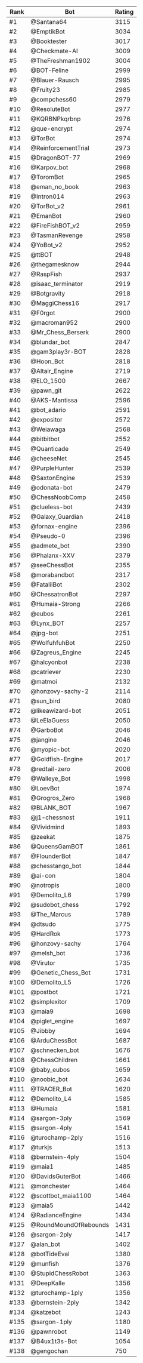 Rank|Bot|Rating
---|---|---
#1|@Santana64|3115
#2|@EmptikBot|3034
#3|@Booktester|3017
#4|@Checkmate-AI|3009
#5|@TheFreshman1902|3004
#6|@BOT-Feline|2999
#7|@Blauer-Rausch|2995
#8|@Fruity23|2985
#9|@compchess60|2979
#10|@ResoluteBot|2977
#11|@KQRBNPkqrbnp|2976
#12|@que-encrypt|2974
#13|@TorBot|2974
#14|@ReinforcementTrial|2973
#15|@DragonBOT-77|2969
#16|@Karpov_bot|2968
#17|@ToromBot|2965
#18|@eman_no_book|2963
#19|@Intron014|2963
#20|@TorBot_v2|2961
#21|@EmanBot|2960
#22|@FireFishBOT_v2|2959
#23|@TasmanRevenge|2958
#24|@YoBot_v2|2952
#25|@ttBOT|2948
#26|@thegamesknow|2944
#27|@RaspFish|2937
#28|@isaac_terminator|2919
#29|@Botgravity|2918
#30|@MaggiChess16|2917
#31|@F0rgot|2900
#32|@macroman952|2900
#33|@Mr_Chess_Berserk|2900
#34|@blundar_bot|2847
#35|@gam3play3r-BOT|2828
#36|@Hoon_Bot|2818
#37|@Altair_Engine|2719
#38|@ELO_1500|2667
#39|@pawn_git|2622
#40|@AKS-Mantissa|2596
#41|@bot_adario|2591
#42|@expositor|2572
#43|@Weiawaga|2568
#44|@bitbitbot|2552
#45|@Quanticade|2549
#46|@cheeseNet|2545
#47|@PurpleHunter|2539
#48|@SaxtonEngine|2539
#49|@odonata-bot|2479
#50|@ChessNoobComp|2458
#51|@clueless-bot|2439
#52|@Galaxy_Guardian|2418
#53|@fornax-engine|2396
#54|@Pseudo-0|2396
#55|@admete_bot|2390
#56|@Phalanx-XXV|2379
#57|@seeChessBot|2355
#58|@morabandbot|2317
#59|@FataliiBot|2302
#60|@ChessatronBot|2297
#61|@Humaia-Strong|2266
#62|@eubos|2261
#63|@Lynx_BOT|2257
#64|@jpg-bot|2251
#65|@WolfuhfuhBot|2250
#66|@Zagreus_Engine|2245
#67|@halcyonbot|2238
#68|@catriever|2230
#69|@matmoi|2132
#70|@honzovy-sachy-2|2114
#71|@sun_bird|2080
#72|@likeawizard-bot|2051
#73|@LeElaGuess|2050
#74|@GarboBot|2046
#75|@jangine|2046
#76|@myopic-bot|2020
#77|@Goldfish-Engine|2017
#78|@redtail-zero|2006
#79|@Walleye_Bot|1998
#80|@LoevBot|1974
#81|@Grogros_Zero|1968
#82|@BLANK_BOT|1967
#83|@j1-chessnost|1911
#84|@Vividmind|1893
#85|@zeekat|1875
#86|@QueensGamBOT|1861
#87|@FlounderBot|1847
#88|@chesstango_bot|1844
#89|@ai-con|1804
#90|@notropis|1800
#91|@Demolito_L6|1799
#92|@sudobot_chess|1792
#93|@The_Marcus|1789
#94|@dtsudo|1775
#95|@HardRok|1773
#96|@honzovy-sachy|1764
#97|@melsh_bot|1736
#98|@Virutor|1735
#99|@Genetic_Chess_Bot|1731
#100|@Demolito_L5|1726
#101|@postbot|1721
#102|@simplexitor|1709
#103|@maia9|1698
#104|@piglet_engine|1697
#105|@Jibbby|1694
#106|@ArduChessBot|1687
#107|@schnecken_bot|1676
#108|@ChessChildren|1661
#109|@baby_eubos|1659
#110|@noobic_bot|1634
#111|@TRACER_Bot|1620
#112|@Demolito_L4|1585
#113|@Humaia|1581
#114|@sargon-3ply|1569
#115|@sargon-4ply|1541
#116|@turochamp-2ply|1516
#117|@turkjs|1513
#118|@bernstein-4ply|1504
#119|@maia1|1485
#120|@DavidsGuterBot|1466
#121|@monchester|1464
#122|@scottbot_maia1100|1464
#123|@maia5|1442
#124|@RadianceEngine|1434
#125|@RoundMoundOfRebounds|1431
#126|@sargon-2ply|1417
#127|@alan_bot|1402
#128|@botTideEval|1380
#129|@munfish|1376
#130|@StupidChessRobot|1363
#131|@DeepKalle|1356
#132|@turochamp-1ply|1356
#133|@bernstein-2ply|1342
#134|@katzebot|1243
#135|@sargon-1ply|1180
#136|@pawnrobot|1149
#137|@B4ux1t3s-Bot|1054
#138|@gengochan|750

